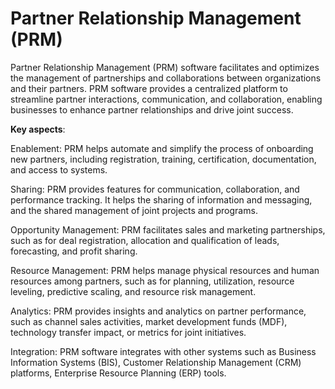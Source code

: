 # Partner Relationship Management (PRM)

Partner Relationship Management (PRM) software facilitates and optimizes the management of partnerships and collaborations between organizations and their partners. PRM software provides a centralized platform to streamline partner interactions, communication, and collaboration, enabling businesses to enhance partner relationships and drive joint success.

**Key aspects**:

Enablement: PRM helps automate and simplify the process of onboarding new partners, including registration, training, certification, documentation, and access to systems.

Sharing: PRM provides features for communication, collaboration, and performance tracking. It helps the sharing of information and messaging, and the shared management of joint projects and programs.

Opportunity Management: PRM facilitates sales and marketing partnerships, such as for deal registration, allocation and qualification of leads, forecasting, and profit sharing.

Resource Management: PRM helps manage physical resources and human resources among partners, such as for planning, utilization, resource leveling, predictive scaling, and resource risk management.

Analytics: PRM provides insights and analytics on partner performance, such as channel sales activities, market development funds (MDF), technology transfer impact, or metrics for joint initiatives.

Integration: PRM software integrates with other systems such as Business Information Systems (BIS), Customer Relationship Management (CRM) platforms, Enterprise Resource Planning (ERP) tools.
